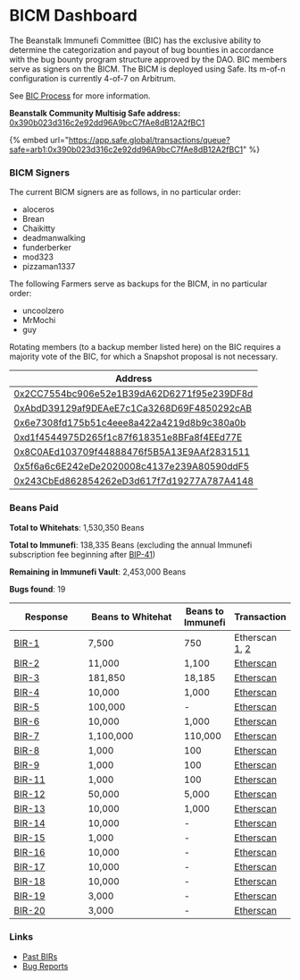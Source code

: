# BICM Dashboard

The Beanstalk Immunefi Committee (BIC) has the exclusive ability to determine the categorization and payout of bug bounties in accordance with the bug bounty program structure approved by the DAO. BIC members serve as signers on the BICM. The BICM is deployed using Safe. Its m-of-n configuration is currently 4-of-7 on Arbitrum.

See [BIC Process](bic-process.md) for more information.

**Beanstalk Community Multisig Safe address:** [0x390b023d316c2e92dd96A9bcC7fAe8dB12A2fBC1](https://arbiscan.io/address/0x390b023d316c2e92dd96A9bcC7fAe8dB12A2fBC1)

{% embed url="https://app.safe.global/transactions/queue?safe=arb1:0x390b023d316c2e92dd96A9bcC7fAe8dB12A2fBC1" %}



### **BICM Signers**

The current BICM signers are as follows, in no particular order:

* aloceros
* Brean
* Chaikitty
* deadmanwalking
* funderberker
* mod323
* pizzaman1337

The following Farmers serve as backups for the BICM, in no particular order:

* uncoolzero
* MrMochi
* guy

Rotating members (to a backup member listed here) on the BIC requires a majority vote of the BIC, for which a Snapshot proposal is not necessary.

| Address                                                                                                              |
| -------------------------------------------------------------------------------------------------------------------- |
| [0x2CC7554bc906e52e1B39dA62D6271f95e239DF8d](https://arbiscan.io/address/0x2CC7554bc906e52e1B39dA62D6271f95e239DF8d) |
| [0xAbdD39129af9DEAeE7c1Ca3268D69F4850292cAB](https://arbiscan.io/address/0xAbdD39129af9DEAeE7c1Ca3268D69F4850292cAB) |
| [0x6e7308fd175b51c4eee8a422a4219d8b9c380a0b](https://arbiscan.io/address/0x6e7308fd175b51c4eee8a422a4219d8b9c380a0b) |
| [0xd1f4544975D265f1c87f618351e8BFa8f4EEd77E](https://arbiscan.io/address/0xd1f4544975D265f1c87f618351e8BFa8f4EEd77E) |
| [0x8C0AEd103709f44888476f5B5A13E9AAf2831511](https://arbiscan.io/address/0x8C0AEd103709f44888476f5B5A13E9AAf2831511) |
| [0x5f6a6c6E242eDe2020008c4137e239A80590ddF5](https://arbiscan.io/address/0x5f6a6c6E242eDe2020008c4137e239A80590ddF5) |
| [0x243CbEd862854262eD3d617f7d19277A787A4148](https://arbiscan.io/address/0x243CbEd862854262eD3d617f7d19277A787A4148) |

### **Beans Paid**

**Total to Whitehats**: 1,530,350 Beans

**Total to Immunefi**: 138,335 Beans (excluding the annual Immunefi subscription fee beginning after [BIP-41](https://arweave.net/uI\_aXutcoWvZajzcSoJOfJNeKCpJ8DcLuPPhR-8NOKk))

**Remaining in Immunefi Vault**: 2,453,000 Beans

**Bugs found**: 19

<table><thead><tr><th width="132">Response</th><th width="184.33333333333331">Beans to Whitehat</th><th>Beans to Immunefi</th><th>Transaction</th></tr></thead><tbody><tr><td><a href="https://snapshot.org/#/beanstalkbugbounty.eth/proposal/0x1da231494fe8cf85edc50bf148b8557b3de8b0354018602b92075634d0e1f409">BIR-1</a></td><td>7,500</td><td>750</td><td>Etherscan <a href="https://etherscan.io/tx/0x1f3d3aaf1e24541400e0cc4c9f6985b21dbdccd1fa01df2b7873d62fb598d165">1</a>, <a href="https://etherscan.io/tx/0x5fa42d868c8df19fea6c12e49041583536fba3767b6aeaa62c3adf8415ef9ee4">2</a></td></tr><tr><td><a href="https://snapshot.org/#/beanstalkbugbounty.eth/proposal/0xb07c3ff8112c01849681a62980b5499599990e26e01d9ca244fd6483783ece2c">BIR-2</a></td><td>11,000</td><td>1,100</td><td><a href="https://etherscan.io/tx/0x89c4c574545d9243313aeab5a4e11ade0d9071766d93b9888a632e251b6dbb83">Etherscan</a></td></tr><tr><td><a href="https://snapshot.org/#/beanstalkbugbounty.eth/proposal/0x63fddb1e9c22a5b98defb607a5b6520444a0ef08736445238132c702a2a0e4fa">BIR-3</a></td><td>181,850</td><td>18,185</td><td><a href="https://etherscan.io/tx/0x1372a7f5bdf16690b126655b8325b6767fefc8061a6ffb6897a1edc5718d5718">Etherscan</a></td></tr><tr><td><a href="https://snapshot.org/#/beanstalkbugbounty.eth/proposal/0x60f6fcf25c3fe76003535708d9b14396dace659fddb2d6c7076da8ecce84840e">BIR-4</a></td><td>10,000</td><td>1,000</td><td><a href="https://etherscan.io/tx/0xc63edb49c81b7b0d637f7454801a9ab08a1ac691994f93b1fa64f2e2402578d1">Etherscan</a></td></tr><tr><td><a href="https://snapshot.org/#/beanstalkbugbounty.eth/proposal/0x32b1d929858088dc7a42527ba1b7c4cf87f9e15f8f70756d6032214479e8ec1d">BIR-5</a></td><td>100,000</td><td>-</td><td><a href="https://etherscan.io/tx/0x879f935e6ed752267da12cc447443eb0b35af200f8f19209c55643a6e16ac4c2">Etherscan</a></td></tr><tr><td><a href="https://snapshot.org/#/beanstalkbugbounty.eth/proposal/0x7c620c229c051514562e270f583b915932563b4bd323f35b4287fb2ed2458513">BIR-6</a></td><td>10,000</td><td>1,000</td><td><a href="https://etherscan.io/tx/0x879f935e6ed752267da12cc447443eb0b35af200f8f19209c55643a6e16ac4c2">Etherscan</a></td></tr><tr><td><a href="https://snapshot.org/#/beanstalkbugbounty.eth/proposal/0x3df4899741db63e66e51939166df737bdb1166be18633dd2dd78fdce45dd22bd">BIR-7</a></td><td>1,100,000</td><td>110,000</td><td><a href="https://etherscan.io/tx/0x1b8305998bb9a20eb87cd547afc3d06e2b9424b34a1336148d4c4bcd2c439243">Etherscan</a></td></tr><tr><td><a href="https://snapshot.org/#/beanstalkbugbounty.eth/proposal/0x75bc2bffeb4c38e3bc64b0bde09b4545a523f66334d61e0866db2d884c56162f">BIR-8</a></td><td>1,000</td><td>100</td><td><a href="https://etherscan.io/tx/0xba0ca36674e9a492d8ea4df619544a780a997d960ce95f34a3b4a3c9f291a409">Etherscan</a></td></tr><tr><td><a href="https://snapshot.org/#/beanstalkbugbounty.eth/proposal/0x3a6ce826f65fc198565a6d35852f21cde955141741052ad34e2f15d375820e12">BIR-9</a></td><td>1,000</td><td>100</td><td><a href="https://etherscan.io/tx/0xba0ca36674e9a492d8ea4df619544a780a997d960ce95f34a3b4a3c9f291a409">Etherscan</a></td></tr><tr><td><a href="https://snapshot.org/#/beanstalkbugbounty.eth/proposal/0xc9c24e53808bf7de86f54c27a2d0a71b9dcbb916b74e9493d521e6b64fe8d63e">BIR-11</a></td><td>1,000</td><td>100</td><td><a href="https://etherscan.io/tx/0x559ebc39c3111906ec704dbafd1e5833d4b9ec467b9bcc583caeec968c8ffb76">Etherscan</a></td></tr><tr><td><a href="https://snapshot.org/#/beanstalkbugbounty.eth/proposal/0x66b7fa7d5cab3f97f8a685004bf465b8ab603edc55bb9d5b24ea92d64173a50a">BIR-12</a></td><td>50,000</td><td>5,000</td><td><a href="https://etherscan.io/tx/0x559ebc39c3111906ec704dbafd1e5833d4b9ec467b9bcc583caeec968c8ffb76">Etherscan</a></td></tr><tr><td><a href="https://snapshot.org/#/beanstalkbugbounty.eth/proposal/0x971214b1ae7847c743704c3014c92f47e8c8a151cc786a4f0519c2c8624beecd">BIR-13</a></td><td>10,000</td><td>1,000</td><td><a href="https://etherscan.io/tx/0x511d493cf7eceb23305f5526a1b94782aabb961c0d9b9c6e943c93570c53565f">Etherscan</a></td></tr><tr><td><a href="https://arweave.net/NcqX06mQ0c_FSkLxzVt1IEmWNrW7_03GXww-EsZKFq4">BIR-14</a></td><td>10,000</td><td>-</td><td><a href="https://etherscan.io/tx/0xd0bc786d99f0ca544d1ee30cfc728c4edb309d4c27fa27ed4884adbda5ec5b96">Etherscan</a></td></tr><tr><td><a href="https://arweave.net/2GnAIkoxbYpsixL65QL7tgYsxUtOHj9t1qxDxDaI-Rw">BIR-15</a></td><td>1,000</td><td>-</td><td><a href="https://etherscan.io/tx/0x5f4b03a71568a5504df74cb586380c360cdcbbec087a5a88a619cffd21056375">Etherscan</a></td></tr><tr><td><a href="https://arweave.net/s13-Tri7UQCUSilW5-ojVfl9I6eHwVhmCIWbIa3TjCc">BIR-16</a></td><td>10,000</td><td>-</td><td><a href="https://etherscan.io/tx/0x7edbf455880c8d932600893c6a577e6529bc8647453a8f7e16a1ec73b70420e3">Etherscan</a></td></tr><tr><td><a href="https://arweave.net/0ypUVw7uhueyT0D0OZswuBqGz_vumJ6AnZyjIxO41Og">BIR-17</a></td><td>10,000</td><td>-</td><td><a href="https://etherscan.io/tx/0x90b57345c209fe7867f66e51130d35233cffd2ed0095ce5fd15c602dec108b7d">Etherscan</a></td></tr><tr><td><a href="https://arweave.net/qmprTnP-8vB-gc9eF6exJhqO0vl23ue5plNr5cK0WAU">BIR-18</a></td><td>10,000</td><td>-</td><td><a href="https://etherscan.io/tx/0xc892c81a7458a3480592a00ac9a7677a09a0fc0e3dbf4ce8e84f91daa3229079">Etherscan</a></td></tr><tr><td><a href="https://arweave.net/NMcEunsrgx-sPPMgBxGG-cCFTrWbo6vbbdSGKydZaWs">BIR-19</a></td><td>3,000</td><td>-</td><td><a href="https://etherscan.io/tx/0xaebb350ef5de6d359f94b260bcb20cae0e001d0fe9d755954c196e403386a143">Etherscan</a></td></tr><tr><td><a href="https://arweave.net/AJeMZ-XbvTTv_WssrmoTzhmsKfQEMMJOrow1Z2sck-M">BIR-20</a></td><td>3,000</td><td>-</td><td><a href="https://etherscan.io/tx/0xe1c96785e2475b6c9ae79665be81a69fb9c693b99fded8958d000a718d1cdd94">Etherscan</a></td></tr></tbody></table>

### Links

* [Past BIRs](https://github.com/BeanstalkFarms/Beanstalk-Governance-Proposals/tree/master/bir)
* [Bug Reports](https://community.bean.money/bug-reports)
